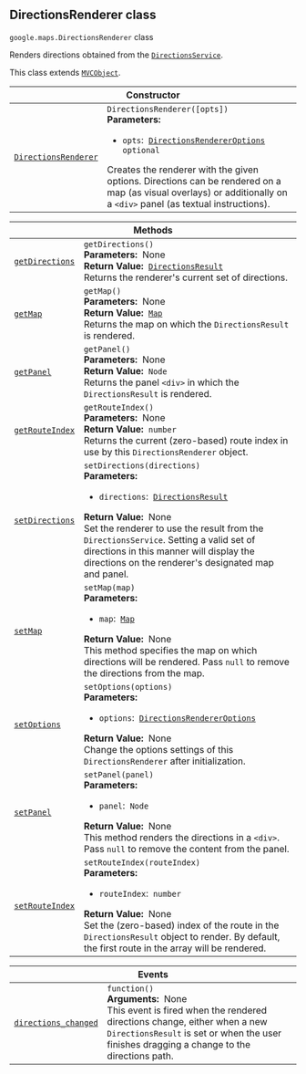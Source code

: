 
<devsite-heading text=" DirectionsRenderer class" for="DirectionsRenderer" level="h2" link="" toc="" back-to-top=""><h2 id="DirectionsRenderer" is-upgraded="">DirectionsRenderer class </h2></devsite-heading>
<p>
<code translate="no" dir="ltr"><span itemprop="path">google.maps</span>.<span itemprop="name">DirectionsRenderer</span></code>
class
</p>
<p>Renders directions obtained from the <code translate="no" dir="ltr"><a href="DirectionsService.md">DirectionsService</a></code>.</p>
<p>This class extends
<code translate="no" dir="ltr"><a href="MVCObject.md">MVCObject</a></code>.
</p>
<div class="devsite-table-wrapper"><table class="constructors responsive" summary="class DirectionsRenderer - Constructor">
<thead>
<tr><th colspan="2" id="DirectionsRenderer.constructor">Constructor</th>
</tr></thead>
<tbody>
<tr>
<td><code translate="no" dir="ltr"><a class="secret-link" href="#DirectionsRenderer.constructor"><span>DirectionsRenderer</span></a></code></td>
<td><div><code translate="no" dir="ltr">DirectionsRenderer([opts])</code></div>
<div class="desc"><strong>Parameters:</strong>&nbsp; <ul>
<li><code translate="no" dir="ltr">opts</code>:&nbsp; <code translate="no" dir="ltr"><a href="DirectionsRendererOptions.md">DirectionsRendererOptions</a> <span class="optional-type-annotation">optional</span></code></li>
</ul></div>
<div class="desc">Creates the renderer with the given options. Directions can be rendered on a map (as visual overlays) or additionally on a <code translate="no" dir="ltr">&lt;div&gt;</code> panel (as textual instructions).</div></td>
</tr>
</tbody>
</table></div>
<div class="devsite-table-wrapper"><table class="methods responsive" summary="class DirectionsRenderer - Methods">
<thead>
<tr><th colspan="2">Methods</th>
</tr></thead>
<tbody>
<tr id="DirectionsRenderer.getDirections">
<td itemprop="property"><code translate="no" dir="ltr"><a class="secret-link" href="#DirectionsRenderer.getDirections"><span>getDirections</span></a></code></td>
<td><div><code translate="no" dir="ltr">getDirections()</code></div>
<div class="desc"><strong>Parameters:</strong>&nbsp; None</div>
<div class="desc"><strong>Return Value:</strong>&nbsp; <code translate="no" dir="ltr"><a href="DirectionsResult.md">DirectionsResult</a></code></div>
<div class="desc">Returns the renderer's current set of directions.</div></td>
</tr>
<tr id="DirectionsRenderer.getMap">
<td itemprop="property"><code translate="no" dir="ltr"><a class="secret-link" href="#DirectionsRenderer.getMap"><span>getMap</span></a></code></td>
<td><div><code translate="no" dir="ltr">getMap()</code></div>
<div class="desc"><strong>Parameters:</strong>&nbsp; None</div>
<div class="desc"><strong>Return Value:</strong>&nbsp; <code translate="no" dir="ltr"><a href="Map.md">Map</a></code></div>
<div class="desc">Returns the map on which the <code translate="no" dir="ltr">DirectionsResult</code> is rendered.</div></td>
</tr>
<tr id="DirectionsRenderer.getPanel">
<td itemprop="property"><code translate="no" dir="ltr"><a class="secret-link" href="#DirectionsRenderer.getPanel"><span>getPanel</span></a></code></td>
<td><div><code translate="no" dir="ltr">getPanel()</code></div>
<div class="desc"><strong>Parameters:</strong>&nbsp; None</div>
<div class="desc"><strong>Return Value:</strong>&nbsp; <code translate="no" dir="ltr">Node</code></div>
<div class="desc">Returns the panel <code translate="no" dir="ltr">&lt;div&gt;</code> in which the <code translate="no" dir="ltr">DirectionsResult</code> is rendered.</div></td>
</tr>
<tr id="DirectionsRenderer.getRouteIndex">
<td itemprop="property"><code translate="no" dir="ltr"><a class="secret-link" href="#DirectionsRenderer.getRouteIndex"><span>getRouteIndex</span></a></code></td>
<td><div><code translate="no" dir="ltr">getRouteIndex()</code></div>
<div class="desc"><strong>Parameters:</strong>&nbsp; None</div>
<div class="desc"><strong>Return Value:</strong>&nbsp; <code translate="no" dir="ltr">number</code></div>
<div class="desc">Returns the current (zero-based) route index in use by this <code translate="no" dir="ltr">DirectionsRenderer</code> object.</div></td>
</tr>
<tr id="DirectionsRenderer.setDirections">
<td itemprop="property"><code translate="no" dir="ltr"><a class="secret-link" href="#DirectionsRenderer.setDirections"><span>setDirections</span></a></code></td>
<td><div><code translate="no" dir="ltr">setDirections(directions)</code></div>
<div class="desc"><strong>Parameters:</strong>&nbsp; <ul>
<li><code translate="no" dir="ltr">directions</code>:&nbsp; <code translate="no" dir="ltr"><a href="DirectionsResult.md">DirectionsResult</a></code></li>
</ul></div>
<div class="desc"><strong>Return Value:</strong>&nbsp; None</div>
<div class="desc">Set the renderer to use the result from the <code translate="no" dir="ltr">DirectionsService</code>. Setting a valid set of directions in this manner will display the directions on the renderer's designated map and panel.</div></td>
</tr>
<tr id="DirectionsRenderer.setMap">
<td itemprop="property"><code translate="no" dir="ltr"><a class="secret-link" href="#DirectionsRenderer.setMap"><span>setMap</span></a></code></td>
<td><div><code translate="no" dir="ltr">setMap(map)</code></div>
<div class="desc"><strong>Parameters:</strong>&nbsp; <ul>
<li><code translate="no" dir="ltr">map</code>:&nbsp; <code translate="no" dir="ltr"><a href="Map.md">Map</a></code></li>
</ul></div>
<div class="desc"><strong>Return Value:</strong>&nbsp; None</div>
<div class="desc">This method specifies the map on which directions will be rendered. Pass <code translate="no" dir="ltr">null</code> to remove the directions from the map.</div></td>
</tr>
<tr id="DirectionsRenderer.setOptions">
<td itemprop="property"><code translate="no" dir="ltr"><a class="secret-link" href="#DirectionsRenderer.setOptions"><span>setOptions</span></a></code></td>
<td><div><code translate="no" dir="ltr">setOptions(options)</code></div>
<div class="desc"><strong>Parameters:</strong>&nbsp; <ul>
<li><code translate="no" dir="ltr">options</code>:&nbsp; <code translate="no" dir="ltr"><a href="DirectionsRendererOptions.md">DirectionsRendererOptions</a></code></li>
</ul></div>
<div class="desc"><strong>Return Value:</strong>&nbsp; None</div>
<div class="desc">Change the options settings of this <code translate="no" dir="ltr">DirectionsRenderer</code> after initialization.</div></td>
</tr>
<tr id="DirectionsRenderer.setPanel">
<td itemprop="property"><code translate="no" dir="ltr"><a class="secret-link" href="#DirectionsRenderer.setPanel"><span>setPanel</span></a></code></td>
<td><div><code translate="no" dir="ltr">setPanel(panel)</code></div>
<div class="desc"><strong>Parameters:</strong>&nbsp; <ul>
<li><code translate="no" dir="ltr">panel</code>:&nbsp; <code translate="no" dir="ltr">Node</code></li>
</ul></div>
<div class="desc"><strong>Return Value:</strong>&nbsp; None</div>
<div class="desc">This method renders the directions in a <code translate="no" dir="ltr">&lt;div&gt;</code>. Pass <code translate="no" dir="ltr">null</code> to remove the content from the panel.</div></td>
</tr>
<tr id="DirectionsRenderer.setRouteIndex">
<td itemprop="property"><code translate="no" dir="ltr"><a class="secret-link" href="#DirectionsRenderer.setRouteIndex"><span>setRouteIndex</span></a></code></td>
<td><div><code translate="no" dir="ltr">setRouteIndex(routeIndex)</code></div>
<div class="desc"><strong>Parameters:</strong>&nbsp; <ul>
<li><code translate="no" dir="ltr">routeIndex</code>:&nbsp; <code translate="no" dir="ltr">number</code></li>
</ul></div>
<div class="desc"><strong>Return Value:</strong>&nbsp; None</div>
<div class="desc">Set the (zero-based) index of the route in the <code translate="no" dir="ltr">DirectionsResult</code> object to render. By default, the first route in the array will be rendered.</div></td>
</tr>
</tbody>
</table></div>
<div class="devsite-table-wrapper"><table class="details responsive" summary="class DirectionsRenderer - Events">
<thead>
<tr><th colspan="2">Events</th>
</tr></thead>
<tbody>
<tr id="DirectionsRenderer.directions_changed">
<td itemprop="property"><code translate="no" dir="ltr"><a class="secret-link" href="#DirectionsRenderer.directions_changed"><span>directions_changed</span></a></code></td>
<td><div><code translate="no" dir="ltr">function()</code></div>
<div class="desc"><strong>Arguments:</strong>&nbsp; None</div>
<div class="desc">This event is fired when the rendered directions change, either when a new <code translate="no" dir="ltr">DirectionsResult</code> is set or when the user finishes dragging a change to the directions path.</div></td>
</tr>
</tbody>
</table></div>
<script src="replace_links.js"></script>
